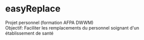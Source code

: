 # easyReplace
Projet personnel (formation AFPA DWWM)<br>
Objectif: Faciliter les remplacements du personnel soignant d'un établissement de santé
